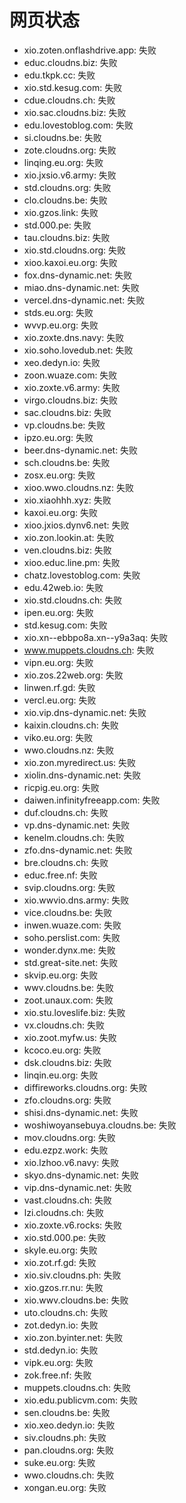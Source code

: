 # 网页状态
- xio.zoten.onflashdrive.app: 失败
- educ.cloudns.biz: 失败
- edu.tkpk.cc: 失败
- xio.std.kesug.com: 失败
- cdue.cloudns.ch: 失败
- xio.sac.cloudns.biz: 失败
- edu.lovestoblog.com: 失败
- si.cloudns.be: 失败
- zote.cloudns.org: 失败
- linqing.eu.org: 失败
- xio.jxsio.v6.army: 失败
- std.cloudns.org: 失败
- clo.cloudns.be: 失败
- xio.gzos.link: 失败
- std.000.pe: 失败
- tau.cloudns.biz: 失败
- xio.std.cloudns.org: 失败
- xioo.kaxoi.eu.org: 失败
- fox.dns-dynamic.net: 失败
- miao.dns-dynamic.net: 失败
- vercel.dns-dynamic.net: 失败
- stds.eu.org: 失败
- wvvp.eu.org: 失败
- xio.zoxte.dns.navy: 失败
- xio.soho.lovedub.net: 失败
- xeo.dedyn.io: 失败
- zoon.wuaze.com: 失败
- xio.zoxte.v6.army: 失败
- virgo.cloudns.biz: 失败
- sac.cloudns.biz: 失败
- vp.cloudns.be: 失败
- ipzo.eu.org: 失败
- beer.dns-dynamic.net: 失败
- sch.cloudns.be: 失败
- zosx.eu.org: 失败
- xioo.wwo.cloudns.nz: 失败
- xio.xiaohhh.xyz: 失败
- kaxoi.eu.org: 失败
- xioo.jxios.dynv6.net: 失败
- xio.zon.lookin.at: 失败
- ven.cloudns.biz: 失败
- xioo.educ.line.pm: 失败
- chatz.lovestoblog.com: 失败
- edu.42web.io: 失败
- xio.std.cloudns.ch: 失败
- ipen.eu.org: 失败
- std.kesug.com: 失败
- xio.xn--ebbpo8a.xn--y9a3aq: 失败
- www.muppets.cloudns.ch: 失败
- vipn.eu.org: 失败
- xio.zos.22web.org: 失败
- linwen.rf.gd: 失败
- vercl.eu.org: 失败
- xio.vip.dns-dynamic.net: 失败
- kaixin.cloudns.ch: 失败
- viko.eu.org: 失败
- wwo.cloudns.nz: 失败
- xio.zon.myredirect.us: 失败
- xiolin.dns-dynamic.net: 失败
- ricpig.eu.org: 失败
- daiwen.infinityfreeapp.com: 失败
- duf.cloudns.ch: 失败
- vp.dns-dynamic.net: 失败
- kenelm.cloudns.ch: 失败
- zfo.dns-dynamic.net: 失败
- bre.cloudns.ch: 失败
- educ.free.nf: 失败
- svip.cloudns.org: 失败
- xio.wwvio.dns.army: 失败
- vice.cloudns.be: 失败
- inwen.wuaze.com: 失败
- soho.perslist.com: 失败
- wonder.dynx.me: 失败
- std.great-site.net: 失败
- skvip.eu.org: 失败
- wwv.cloudns.be: 失败
- zoot.unaux.com: 失败
- xio.stu.loveslife.biz: 失败
- vx.cloudns.ch: 失败
- xio.zoot.myfw.us: 失败
- kcoco.eu.org: 失败
- dsk.cloudns.biz: 失败
- linqin.eu.org: 失败
- diffireworks.cloudns.org: 失败
- zfo.cloudns.org: 失败
- shisi.dns-dynamic.net: 失败
- woshiwoyansebuya.cloudns.be: 失败
- mov.cloudns.org: 失败
- edu.ezpz.work: 失败
- xio.lzhoo.v6.navy: 失败
- skyo.dns-dynamic.net: 失败
- vip.dns-dynamic.net: 失败
- vast.cloudns.ch: 失败
- lzi.cloudns.ch: 失败
- xio.zoxte.v6.rocks: 失败
- xio.std.000.pe: 失败
- skyle.eu.org: 失败
- xio.zot.rf.gd: 失败
- xio.siv.cloudns.ph: 失败
- xio.gzos.rr.nu: 失败
- xio.wwv.cloudns.be: 失败
- uto.cloudns.ch: 失败
- zot.dedyn.io: 失败
- xio.zon.byinter.net: 失败
- std.dedyn.io: 失败
- vipk.eu.org: 失败
- zok.free.nf: 失败
- muppets.cloudns.ch: 失败
- xio.edu.publicvm.com: 失败
- sen.cloudns.be: 失败
- xio.xeo.dedyn.io: 失败
- siv.cloudns.ph: 失败
- pan.cloudns.org: 失败
- suke.eu.org: 失败
- wwo.cloudns.ch: 失败
- xongan.eu.org: 失败
